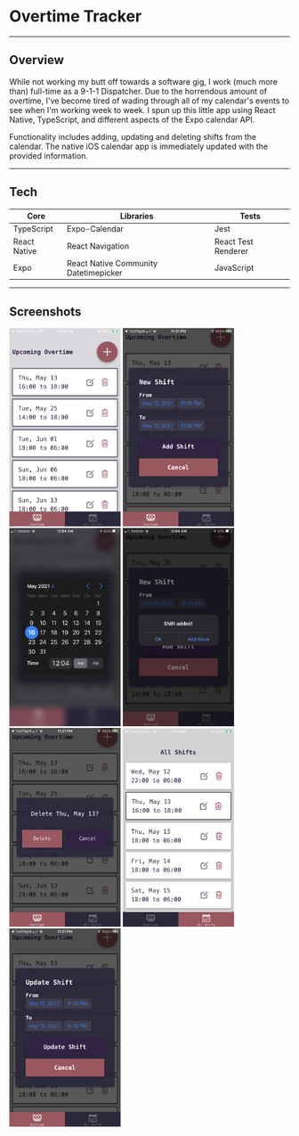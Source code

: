 # Overtime Tracker

---

## Overview

While not working my butt off towards a software gig, I work (much more than) full-time as a 9-1-1 Dispatcher. Due to the horrendous amount of overtime, I've become tired of wading through all of my calendar's events to see when I'm working week to week. I spun up this little app using React Native, TypeScript, and different aspects of the Expo calendar API.

Functionality includes adding, updating and deleting shifts from the calendar. The native iOS calendar app is immediately updated with the provided information.

---

## Tech

| Core         | Libraries                             | Tests               |
| ------------ | ------------------------------------- | ------------------- |
| TypeScript   | Expo-Calendar                         | Jest                |
| React Native | React Navigation                      | React Test Renderer |
| Expo         | React Native Community Datetimepicker | JavaScript          |

---

## Screenshots

<img src="./assets/images/home.png" alt="OT Screenshot" width="200">
<img src="./assets/images/new.png" alt="OT Screenshot" width="200">
<img src="./assets/images/datetime.png" alt="OT Screenshot" width="200">
<img src="./assets/images/added.png" alt="OT Screenshot" width="200">
<img src="./assets/images/delete.png" alt="OT Screenshot" width="200">
<img src="./assets/images/all.png" alt="OT Screenshot" width="200">
<img src="./assets/images/update.png" alt="OT Screenshot" width="200">
